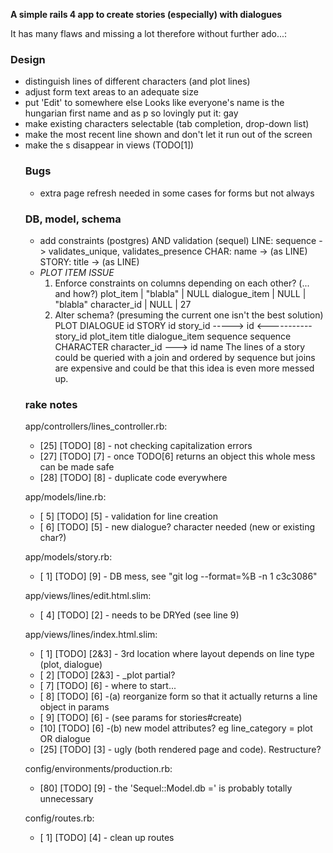 __A simple rails 4 app to create stories (especially) with dialogues__

It has many flaws and missing a lot therefore without further ado...:

### Design
* distinguish lines of different characters (and plot lines)
* adjust form text areas to an adequate size
* put 'Edit' to somewhere else 
  Looks like everyone's name is the hungarian first name and as p so lovingly
  put it: gay
* make existing characters selectable
  (tab completion, drop-down list)
* make the most recent line shown and don't let it run out of the screen
* make the <table>s disappear in views (TODO[1])


### Bugs
* extra page refresh needed in some cases for forms but not always

### DB, model, schema
* add constraints (postgres) AND validation (sequel)
      LINE: sequence -> validates_unique, validates_presence
      CHAR: name     -> (as LINE)
      STORY: title   -> (as LINE)
* _PLOT ITEM ISSUE_
  1. Enforce constraints on columns depending on each other? (... and how?)
        plot_item     | "blabla" | NULL
        dialogue_item | NULL     | "blabla"
        character_id  | NULL     | 27
  2. Alter schema? (presuming the current one isn't the best solution)
        PLOT                            DIALOGUE
        id              STORY           id
        story_id -----> id <----------- story_id
        plot_item       title           dialogue_item
        sequence                        sequence          CHARACTER
                                        character_id ---> id
                                                          name
        The lines of a story could be queried with a join and ordered by
        sequence but joins are expensive and could be that this idea is
        even more messed up.
  

### rake notes
app/controllers/lines_controller.rb:
  * [25] [TODO] [8] - not checking capitalization errors
  * [27] [TODO] [7] - once TODO[6] returns an object this whole mess can be made safe
  * [28] [TODO] [8] - duplicate code everywhere

app/models/line.rb:
  * [ 5] [TODO] [5] - validation for line creation
  * [ 6] [TODO] [5] -   new dialogue? character needed (new or existing char?)

app/models/story.rb:
  * [ 1] [TODO] [9] - DB mess, see "git log --format=%B -n 1 c3c3086"

app/views/lines/edit.html.slim:
  * [ 4] [TODO] [2] - needs to be DRYed (see line 9)

app/views/lines/index.html.slim:
  * [ 1] [TODO] [2&3] - 3rd location where layout depends on line type (plot, dialogue)
  * [ 2] [TODO] [2&3] - _plot partial?
  * [ 7] [TODO] [6] - where to start...
  * [ 8] [TODO] [6] -(a) reorganize form so that it actually returns a line object in params
  * [ 9] [TODO] [6] -    (see params for stories#create)
  * [10] [TODO] [6] -(b) new model attributes? eg line_category = plot OR dialogue
  * [25] [TODO] [3] - ugly (both rendered page and code). Restructure?

config/environments/production.rb:
  * [80] [TODO] [9] - the 'Sequel::Model.db =' is probably totally unnecessary

config/routes.rb:
  * [ 1] [TODO] [4] - clean up routes

